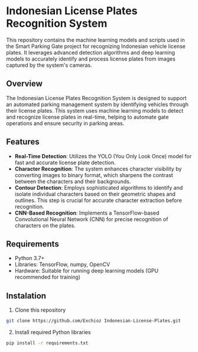 # Indonesian License Plates Recognition System
This repository contains the machine learning models and scripts used in the Smart Parking Gate project for recognizing Indonesian vehicle license plates. It leverages advanced detection algorithms and deep learning models to accurately identify and process license plates from images captured by the system's cameras.

## Overview
The Indonesian License Plates Recognition System is designed to support an automated parking management system by identifying vehicles through their license plates. This system uses machine learning models to detect and recognize license plates in real-time, helping to automate gate operations and ensure security in parking areas.

## Features
- **Real-Time Detection**: Utilizes the YOLO (You Only Look Once) model for fast and accurate license plate detection.
- **Character Recognition**: The system enhances character visibility by converting images to binary format, which sharpens the contrast between the characters and their backgrounds.
- **Contour Detection**: Employs sophisticated algorithms to identify and isolate individual characters based on their geometric shapes and outlines. This step is crucial for accurate character extraction before recognition.
- **CNN-Based Recognition**: Implements a TensorFlow-based Convolutional Neural Network (CNN) for precise recognition of characters on the plates.

## Requirements
- Python 3.7+
- Libraries: TensorFlow, numpy, OpenCV
- Hardware: Suitable for running deep learning models (GPU recommended for training)

## Instalation
1. Clone this repository
```bash
git clone https://github.com/Exchioz Indonesian-License-Plates.git
```
2. Install required Python libraries
```bash
pip install -r requirements.txt
```
